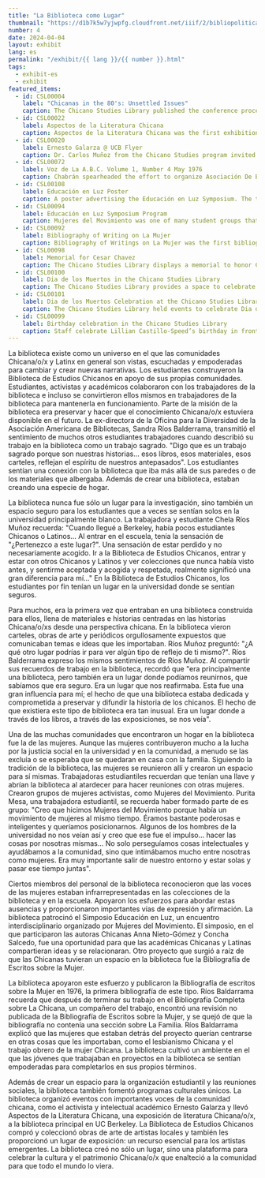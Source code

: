 ```yaml
---
title: "La Biblioteca como Lugar"
thumbnail: "https://d1b7k5w7yjwpfg.cloudfront.net/iiif/2/bibliopolitica_CSL00108_CSL00108_001/1279,3820,8236,8120/full/0/default.jpg"
number: 4
date: 2024-04-04
layout: exhibit
lang: es
permalink: "/exhibit/{{ lang }}/{{ number }}.html"
tags: 
  - exhibit-es
  - exhibit
featured_items:
  - id: CSL00004
    label: "Chicanas in the 80's: Unsettled Issues"
    caption: The Chicano Studies Library published the conference proceedings from a symposium organized by a group of Chicana scholars at UC Berkeley 
  - id: CSL00022
    label: Aspectos de la Literatura Chicana
    caption: Aspectos de la Literatura Chicana was the first exhibition of Chicanx literature in UC Berklely’s Doe Library, coordinated by Chicano Studies Library staff.
  - id: CSL00020
    label: Ernesto Galarza @ UCB Flyer
    caption: Dr. Carlos Muñoz from the Chicano Studies program invited activist Ernesto Galarza to speak with the community at UC Berkeley. The cover of Galarza’s book, Barrio Boy is featured on the poster.
  - id: CSL00072
    label: Voz de La A.B.C. Volume 1, Number 4 May 1976
    caption: Chabrán spearheaded the effort to organize Asociación De Bibliotecas Chicanas (ABC) to bring together library workers interested in growing Chicanx collections. The group met regularly until 1978. The ABC newsletter was published and distributed by the Chicano Studies Library.
  - id: CSL00108
    label: Educación en Luz Poster
    caption: A poster advertising the Educación en Luz Symposium. The telephone number listed belonged to the Chicano Studies Library. 
  - id: CSL00094
    label: Educación en Luz Symposium Program
    caption: Mujeres del Movimiento was one of many student groups that formed through their connection to the Chicano Studies Library. Mujeres del Movimiento was an all women group, who did important work in the community and sought to create spaces for Latinx women on campus. They organized the Educación en Luz Symposium to create a platform for Latina scholars to share their work and connect. 
  - id: CSL00092
    label: Bibliography of Writing on La Mujer
    caption: Bibliography of Writings on La Mujer was the first bibliography on the Chicana experience in the United States. It was compiled by student workers in the library using the Chicano Studies Library’s collections.
  - id: CSL00098
    label: Memorial for Cesar Chavez
    caption: The Chicano Studies Library displays a memorial to honor Cesar Chavez at the time of his passing in 1993
  - id: CSL00100
    label: Dia de los Muertos in the Chicano Studies Library
    caption: The Chicano Studies Library provides a space to celebrate Dia de los Muertos on campus.
  - id: CSL00101
    label: Dia de los Muertos Celebration at the Chicano Studies Library
    caption: The Chicano Studies Library held events to celebrate Dia de los Muertos on campus. Professor Larry Trujillo is among the crowd.
  - id: CSL00099
    label: Birthday celebration in the Chicano Studies Library
    caption: Staff celebrate Lillian Castillo-Speed’s birthday in front of the stacks in the Chicano Studies library in 1994
---
```


La biblioteca existe como un universo en el que las comunidades Chicana/o/x y Latinx en general son vistas, escuchadas y empoderadas para cambiar y crear nuevas narrativas.  Los estudiantes construyeron la Biblioteca de Estudios Chicanos en apoyo de sus propias comunidades. Estudiantes, activistas y académicos colaboraron con los trabajadores de la biblioteca e incluso se convirtieron ellos mismos en trabajadores de la biblioteca para mantenerla en funcionamiento. Parte de la misión de la biblioteca era preservar y hacer que el conocimiento Chicana/o/x estuviera disponible en el futuro. La ex-directora de la Oficina para la Diversidad de la Asociación Americana de Bibliotecas, Sandra Ríos Balderrama, transmitió el sentimiento de muchos otros estudiantes trabajadores cuando describió su trabajo en la biblioteca como un trabajo sagrado. "Digo que es un trabajo sagrado porque son nuestras historias... esos libros, esos materiales, esos carteles, reflejan el espíritu de nuestros antepasados". Los estudiantes sentían una conexión con la biblioteca que iba más allá de sus paredes o de los materiales que albergaba. Además de crear una biblioteca, estaban creando una especie de hogar. 

La biblioteca nunca fue sólo un lugar para la investigación, sino también un espacio seguro para los estudiantes que a veces se sentían solos en la universidad principalmente blanco. La trabajadora y estudiante Chela Ríos Muñoz recuerda: "Cuando llegué a Berkeley, había pocos estudiantes Chicanos o Latinos... Al entrar en el escuela, tenía la sensación de "¿Pertenezco a este lugar?". Una sensación de estar perdido y no necesariamente acogido. Ir a la Biblioteca de Estudios Chicanos, entrar y estar con otros Chicanos y Latinos y ver colecciones que nunca había visto antes, y sentirme aceptada y acogida y respetada, realmente significó una gran diferencia para mí..." En la Biblioteca de Estudios Chicanos, los estudiantes por fin tenían un lugar en la universidad donde se sentían seguros.  

Para muchos, era la primera vez que entraban en una biblioteca construida para ellos, llena de materiales e historias centradas en las historias Chicana/o/xs desde una perspectiva chicana. En la biblioteca vieron carteles, obras de arte y periódicos orgullosamente expuestos que comunicaban temas e ideas que les importaban. Ríos Muñoz preguntó: "¿A qué otro lugar podrías ir para ver algún tipo de reflejo de ti mismo?". Ríos Balderrama expreso los mismos sentimientos de Ríos Muñoz. Al compartir sus recuerdos de trabajo en la biblioteca, recordó que "era principalmente una biblioteca, pero también era un lugar donde podíamos reunirnos, que sabíamos que era seguro. Era un lugar que nos reafirmaba. Esta fue una gran influencia para mí; el hecho de que una biblioteca estaba dedicada y comprometida a preservar y difundir la historia de los chicanos. El hecho de que existiera este tipo de biblioteca era tan inusual. Era un lugar donde a través de los libros, a través de las exposiciones, se nos veía".

Una de las muchas comunidades que encontraron un hogar en la biblioteca fue la de las mujeres. Aunque las mujeres contribuyeron mucho a la lucha por la justicia social en la universidad y en la comunidad, a menudo se las excluía o se esperaba que se quedaran en casa con la familia. Siguiendo la tradición de la biblioteca, las mujeres se reunieron allí y crearon un espacio para sí mismas. Trabajadoras estudiantiles recuerdan que tenían una llave y abrían la biblioteca al atardecer para hacer reuniones con otras mujeres. Crearon grupos de mujeres activistas, como Mujeres del Movimiento.  Purita Mesa, una trabajadora estudiantil, se recuerda haber formado parte de es grupo: "Creo que hicimos Mujeres del Movimiento porque había un movimiento de mujeres al mismo tiempo. Éramos bastante poderosas e inteligentes y queríamos posicionarnos. Algunos de los hombres de la universidad no nos veían así y creo que ese fue el impulso... hacer las cosas por nosotras mismas... No solo perseguíamos cosas intelectuales y ayudábamos a la comunidad, sino que intimábamos mucho entre nosotras como mujeres. Era muy importante salir de nuestro entorno y estar solas y pasar ese tiempo juntas". 

Ciertos miembros del personal de la biblioteca reconocieron que las voces de las mujeres estaban infrarrepresentadas en las colecciones de la biblioteca y en la escuela. Apoyaron los esfuerzos para abordar estas ausencias y proporcionaron importantes vías de expresión y afirmación. La biblioteca patrocinó el Simposio Educación en Luz, un encuentro interdisciplinario organizado por Mujeres del Movimiento. El simposio, en el que participaron las autoras Chicanas Anna Nieto-Gómez y Concha Salcedo, fue una oportunidad para que las académicas Chicanas y Latinas compartieran ideas y se relacionaran. Otro proyecto que surgió a raíz de que las Chicanas tuvieran un espacio en la biblioteca fue la Bibliografía de Escritos sobre la Mujer. 

La biblioteca apoyaron este esfuerzo y publicaron la Bibliografía de escritos sobre la Mujer en 1976, la primera bibliografía de este tipo. Ríos Baldarrama recuerda que después de terminar su trabajo en el Bibliografía Completa sobre La Chicana, un compañero del trabajo, encontró una revisión no publicada de la Bibliografía de Escritos sobre la Mujer, y se quejó de que la bibliografía no contenía una sección sobre La Familia. Ríos Baldarrama explicó que las mujeres que estaban detrás del proyecto querían centrarse en otras cosas que les importaban, como el lesbianismo Chicana y el trabajo obrero de la mujer Chicana.  La biblioteca cultivó un ambiente en el que las jóvenes que trabajaban en proyectos en la biblioteca se sentían empoderadas para completarlos en sus propios términos.

Además de crear un espacio para la organización estudiantil y las reuniones sociales, la biblioteca también fomentó programas culturales únicos. La biblioteca organizó eventos con importantes voces de la comunidad chicana, como el activista y intelectual académico Ernesto Galarza y llevó Aspectos de la Literatura Chicana, una exposición de literatura Chicana/o/x, a la biblioteca principal en UC Berkeley. La Biblioteca de Estudios Chicanos compró y coleccionó obras de arte de artistas locales y también les proporcionó un lugar de exposición: un recurso esencial para los artistas emergentes.  La biblioteca creó no sólo un lugar, sino una plataforma para celebrar la cultura y el patrimonio Chicana/o/x que enalteció a la comunidad para que todo el mundo lo viera.
